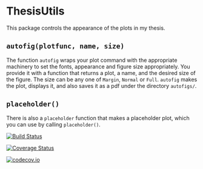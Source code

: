 # ThesisUtils

This package controls the appearance of the plots in my thesis.

## `autofig(plotfunc, name, size)`

The function `autofig` wraps your plot command with the appropriate machinery to set the fonts, appearance and figure size appropriately.
You provide it with a function that returns a plot, a name, and the desired size of the figure.
The size can be any one of `Margin`, `Normal` or `Full`.
`autofig` makes the plot, displays it, and also saves it as a pdf under the directory `autofigs/`.

## `placeholder()`

There is also a `placeholder` function that makes a placeholder plot, which you can use by calling `placeholder()`.

[![Build Status](https://travis-ci.org/swt30/ThesisUtils.jl.svg?branch=master)](https://travis-ci.org/swt30/ThesisUtils.jl)

[![Coverage Status](https://coveralls.io/repos/swt30/ThesisUtils.jl/badge.svg?branch=master&service=github)](https://coveralls.io/github/swt30/ThesisUtils.jl?branch=master)

[![codecov.io](http://codecov.io/github/swt30/ThesisUtils.jl/coverage.svg?branch=master)](http://codecov.io/github/swt30/ThesisUtils.jl?branch=master)
